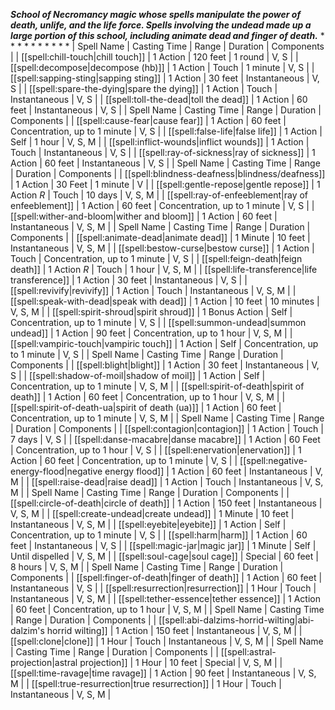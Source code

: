 ***School of Necromancy magic whose spells manipulate the power of death, unlife, and the life force. Spells involving the undead made up a large portion of this school, including animate dead and finger of death.***
* 
* 
* 
* 
* 
* 
* 
* 
* 
* 
| Spell Name | Casting Time | Range | Duration | Components |
| [[spell:chill-touch|chill touch]] | 1 Action | 120 feet | 1 round | V, S |
| [[spell:decompose|decompose (hb)]] | 1 Action | Touch | 1 minute | V, S |
| [[spell:sapping-sting|sapping sting]] | 1 Action | 30 feet | Instantaneous | V, S |
| [[spell:spare-the-dying|spare the dying]] | 1 Action | Touch | Instantaneous | V, S |
| [[spell:toll-the-dead|toll the dead]] | 1 Action | 60 feet | Instantaneous | V, S |
| Spell Name | Casting Time | Range | Duration | Components |
| [[spell:cause-fear|cause fear]] | 1 Action | 60 feet | Concentration, up to 1 minute | V, S |
| [[spell:false-life|false life]] | 1 Action | Self | 1 hour | V, S, M |
| [[spell:inflict-wounds|inflict wounds]] | 1 Action | Touch | Instantaneous | V, S |
| [[spell:ray-of-sickness|ray of sickness]] | 1 Action | 60 feet | Instantaneous | V, S |
| Spell Name | Casting Time | Range | Duration | Components |
| [[spell:blindness-deafness|blindness/deafness]] | 1 Action | 30 Feet | 1 minute | V |
| [[spell:gentle-repose|gentle repose]] | 1 Action *R* | Touch | 10 days | V, S, M |
| [[spell:ray-of-enfeeblement|ray of enfeeblement]] | 1 Action | 60 feet | Concentration, up to 1 minute | V, S |
| [[spell:wither-and-bloom|wither and bloom]] | 1 Action | 60 feet | Instantaneous | V, S, M |
| Spell Name | Casting Time | Range | Duration | Components |
| [[spell:animate-dead|animate dead]] | 1 Minute | 10 feet | Instantaneous | V, S, M |
| [[spell:bestow-curse|bestow curse]] | 1 Action | Touch | Concentration, up to 1 minute | V, S |
| [[spell:feign-death|feign death]] | 1 Action *R* | Touch | 1 hour | V, S, M |
| [[spell:life-transference|life transference]] | 1 Action | 30 feet | Instantaneous | V, S |
| [[spell:revivify|revivify]] | 1 Action | Touch | Instantaneous | V, S, M |
| [[spell:speak-with-dead|speak with dead]] | 1 Action | 10 feet | 10 minutes | V, S, M |
| [[spell:spirit-shroud|spirit shroud]] | 1 Bonus Action | Self | Concentration, up to 1 minute | V, S |
| [[spell:summon-undead|summon undead]] | 1 Action | 90 feet | Concentration, up to 1 hour | V, S, M |
| [[spell:vampiric-touch|vampiric touch]] | 1 Action | Self | Concentration, up to 1 minute | V, S |
| Spell Name | Casting Time | Range | Duration | Components |
| [[spell:blight|blight]] | 1 Action | 30 feet | Instantaneous | V, S |
| [[spell:shadow-of-moil|shadow of moil]] | 1 Action | Self | Concentration, up to 1 minute | V, S, M |
| [[spell:spirit-of-death|spirit of death]] | 1 Action | 60 feet | Concentration, up to 1 hour | V, S, M |
| [[spell:spirit-of-death-ua|spirit of death (ua)]] | 1 Action | 60 feet | Concentration, up to 1 minute | V, S, M |
| Spell Name | Casting Time | Range | Duration | Components |
| [[spell:contagion|contagion]] | 1 Action | Touch | 7 days | V, S |
| [[spell:danse-macabre|danse macabre]] | 1 Action | 60 Feet | Concentration, up to 1 hour | V, S |
| [[spell:enervation|enervation]] | 1 Action | 60 feet | Concentration, up to 1 minute | V, S |
| [[spell:negative-energy-flood|negative energy flood]] | 1 Action | 60 feet | Instantaneous | V, M |
| [[spell:raise-dead|raise dead]] | 1 Action | Touch | Instantaneous | V, S, M |
| Spell Name | Casting Time | Range | Duration | Components |
| [[spell:circle-of-death|circle of death]] | 1 Action | 150 feet | Instantaneous | V, S, M |
| [[spell:create-undead|create undead]] | 1 Minute | 10 feet | Instantaneous | V, S, M |
| [[spell:eyebite|eyebite]] | 1 Action | Self | Concentration, up to 1 minute | V, S |
| [[spell:harm|harm]] | 1 Action | 60 feet | Instantaneous | V, S |
| [[spell:magic-jar|magic jar]] | 1 Minute | Self | Until dispelled | V, S, M |
| [[spell:soul-cage|soul cage]] | Special | 60 feet | 8 hours | V, S, M |
| Spell Name | Casting Time | Range | Duration | Components |
| [[spell:finger-of-death|finger of death]] | 1 Action | 60 feet | Instantaneous | V, S |
| [[spell:resurrection|resurrection]] | 1 Hour | Touch | Instantaneous | V, S, M |
| [[spell:tether-essence|tether essence]] | 1 Action | 60 feet | Concentration, up to 1 hour | V, S, M |
| Spell Name | Casting Time | Range | Duration | Components |
| [[spell:abi-dalzims-horrid-wilting|abi-dalzim's horrid wilting]] | 1 Action | 150 feet | Instantaneous | V, S, M |
| [[spell:clone|clone]] | 1 Hour | Touch | Instantaneous | V, S, M |
| Spell Name | Casting Time | Range | Duration | Components |
| [[spell:astral-projection|astral projection]] | 1 Hour | 10 feet | Special | V, S, M |
| [[spell:time-ravage|time ravage]] | 1 Action | 90 feet | Instantaneous | V, S, M |
| [[spell:true-resurrection|true resurrection]] | 1 Hour | Touch | Instantaneous | V, S, M |